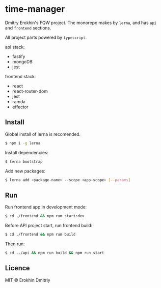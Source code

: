 # time-manager

Dmitry Erokhin's FQW project.
The monorepo makes by `lerna`, and has `api` and `frontend` sections.

All project parts powered by `typescript`.

api stack:
-   fastify
-   mongoDB
-   jest

frontend stack:
-   react
-   react-router-dom
-   jest
-   ramda
-   effector

## Install

Global install of lerna is recomended.
```bash
$ npm i -g lerna
```
Install dependencies:
```bash
$ lerna bootstrap
```
Add new packages:
```bash
$ lerna add <package-name> --scope <app-scope> [--params]
```

## Run

Run frontend app in development mode:
```bash
$ cd ./frontend && npm run start:dev
```

Before API project start, run frontend build:
```bash
$ cd ./frontend && npm run build
```
Then run:
```bash
$ cd ../api && npm run build && npm run start
```

## Licence

MIT © Erokhin Dmitriy
